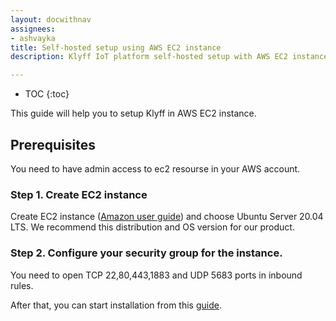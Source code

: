 ```yaml
---
layout: docwithnav
assignees:
- ashvayka
title: Self-hosted setup using AWS EC2 instance
description: Klyff IoT platform self-hosted setup with AWS EC2 instance

---
```


* TOC
{:toc}

This guide will help you to setup Klyff in AWS EC2 instance. 

## Prerequisites

You need to have admin access to ec2 resourse in your AWS account.

### Step 1. Create EC2 instance

Create EC2 instance ([Amazon user guide](https://docs.aws.amazon.com/efs/latest/ug/gs-step-one-create-ec2-resources.html)) and choose Ubuntu Server 20.04 LTS. We recommend this distribution and OS version for our product.

### Step 2. Configure your security group for the instance.

You need to open TCP 22,80,443,1883 and UDP 5683 ports in inbound rules.


After that, you can start installation from this [guide](/docs/user-guide/install/ubuntu/).
